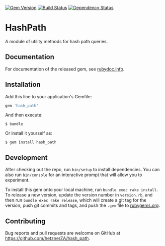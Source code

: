 [![Gem Version](https://badge.fury.io/rb/hash_path.svg)](http://badge.fury.io/rb/hash_path) [![Build Status](https://travis-ci.org/hetznerZA/hash_path.svg?branch=master)](https://travis-ci.org/hetznerZA/hash_path) [![Dependency Status](https://gemnasium.com/hetznerZA/hash_path.svg)](https://gemnasium.com/hetznerZA/hash_path)

# HashPath

A module of utility methods for hash path queries.

## Documentation

For documentation of the released gem, see [rubydoc.info](http://www.rubydoc.info/gems/hash_path).

## Installation

Add this line to your application's Gemfile:

```ruby
gem 'hash_path'
```

And then execute:

    $ bundle

Or install it yourself as:

    $ gem install hash_path

## Development

After checking out the repo, run `bin/setup` to install dependencies. You can also run `bin/console` for an interactive prompt that will allow you to experiment.

To install this gem onto your local machine, run `bundle exec rake install`. To release a new version, update the version number in `version.rb`, and then run `bundle exec rake release`, which will create a git tag for the version, push git commits and tags, and push the `.gem` file to [rubygems.org](https://rubygems.org).

## Contributing

Bug reports and pull requests are welcome on GitHub at https://github.com/hetznerZA/hash_path.

